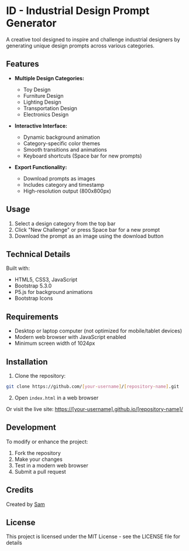 # ID - Industrial Design Prompt Generator

A creative tool designed to inspire and challenge industrial designers by generating unique design prompts across various categories.

## Features

- **Multiple Design Categories:**
  - Toy Design
  - Furniture Design
  - Lighting Design
  - Transportation Design
  - Electronics Design

- **Interactive Interface:**
  - Dynamic background animation
  - Category-specific color themes
  - Smooth transitions and animations
  - Keyboard shortcuts (Space bar for new prompts)

- **Export Functionality:**
  - Download prompts as images
  - Includes category and timestamp
  - High-resolution output (800x800px)

## Usage

1. Select a design category from the top bar
2. Click "New Challenge" or press Space bar for a new prompt
3. Download the prompt as an image using the download button

## Technical Details

Built with:
- HTML5, CSS3, JavaScript
- Bootstrap 5.3.0
- P5.js for background animations
- Bootstrap Icons

## Requirements

- Desktop or laptop computer (not optimized for mobile/tablet devices)
- Modern web browser with JavaScript enabled
- Minimum screen width of 1024px

## Installation

1. Clone the repository:
```bash
git clone https://github.com/[your-username]/[repository-name].git
```

2. Open `index.html` in a web browser

Or visit the live site: [https://[your-username].github.io/[repository-name]/](https://[your-username].github.io/[repository-name]/)

## Development

To modify or enhance the project:

1. Fork the repository
2. Make your changes
3. Test in a modern web browser
4. Submit a pull request

## Credits

Created by [Sam](http://www.samreddy.work)

## License

This project is licensed under the MIT License - see the LICENSE file for details 